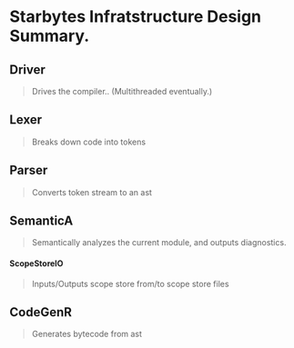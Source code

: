 # Starbytes Infratstructure Design Summary.

## Driver 

> Drives the compiler.. (Multithreaded eventually.)

## Lexer

> Breaks down code into tokens

## Parser

> Converts token stream to an ast

## SemanticA

> Semantically analyzes the current module, and outputs diagnostics.

#### ScopeStoreIO
> Inputs/Outputs scope store from/to scope store files


## CodeGenR

> Generates bytecode from ast
